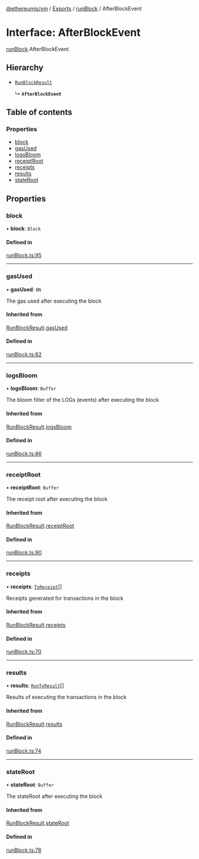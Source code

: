 [@ethereumjs/vm](../README.md) / [Exports](../modules.md) / [runBlock](../modules/runBlock.md) / AfterBlockEvent

# Interface: AfterBlockEvent

[runBlock](../modules/runBlock.md).AfterBlockEvent

## Hierarchy

- [`RunBlockResult`](runBlock.RunBlockResult.md)

  ↳ **`AfterBlockEvent`**

## Table of contents

### Properties

- [block](runBlock.AfterBlockEvent.md#block)
- [gasUsed](runBlock.AfterBlockEvent.md#gasused)
- [logsBloom](runBlock.AfterBlockEvent.md#logsbloom)
- [receiptRoot](runBlock.AfterBlockEvent.md#receiptroot)
- [receipts](runBlock.AfterBlockEvent.md#receipts)
- [results](runBlock.AfterBlockEvent.md#results)
- [stateRoot](runBlock.AfterBlockEvent.md#stateroot)

## Properties

### block

• **block**: `Block`

#### Defined in

[runBlock.ts:95](https://github.com/ethereumjs/ethereumjs-monorepo/blob/master/packages/vm/src/runBlock.ts#L95)

---

### gasUsed

• **gasUsed**: `BN`

The gas used after executing the block

#### Inherited from

[RunBlockResult](runBlock.RunBlockResult.md).[gasUsed](runBlock.RunBlockResult.md#gasused)

#### Defined in

[runBlock.ts:82](https://github.com/ethereumjs/ethereumjs-monorepo/blob/master/packages/vm/src/runBlock.ts#L82)

---

### logsBloom

• **logsBloom**: `Buffer`

The bloom filter of the LOGs (events) after executing the block

#### Inherited from

[RunBlockResult](runBlock.RunBlockResult.md).[logsBloom](runBlock.RunBlockResult.md#logsbloom)

#### Defined in

[runBlock.ts:86](https://github.com/ethereumjs/ethereumjs-monorepo/blob/master/packages/vm/src/runBlock.ts#L86)

---

### receiptRoot

• **receiptRoot**: `Buffer`

The receipt root after executing the block

#### Inherited from

[RunBlockResult](runBlock.RunBlockResult.md).[receiptRoot](runBlock.RunBlockResult.md#receiptroot)

#### Defined in

[runBlock.ts:90](https://github.com/ethereumjs/ethereumjs-monorepo/blob/master/packages/vm/src/runBlock.ts#L90)

---

### receipts

• **receipts**: [`TxReceipt`](../modules/types.md#txreceipt)[]

Receipts generated for transactions in the block

#### Inherited from

[RunBlockResult](runBlock.RunBlockResult.md).[receipts](runBlock.RunBlockResult.md#receipts)

#### Defined in

[runBlock.ts:70](https://github.com/ethereumjs/ethereumjs-monorepo/blob/master/packages/vm/src/runBlock.ts#L70)

---

### results

• **results**: [`RunTxResult`](runTx.RunTxResult.md)[]

Results of executing the transactions in the block

#### Inherited from

[RunBlockResult](runBlock.RunBlockResult.md).[results](runBlock.RunBlockResult.md#results)

#### Defined in

[runBlock.ts:74](https://github.com/ethereumjs/ethereumjs-monorepo/blob/master/packages/vm/src/runBlock.ts#L74)

---

### stateRoot

• **stateRoot**: `Buffer`

The stateRoot after executing the block

#### Inherited from

[RunBlockResult](runBlock.RunBlockResult.md).[stateRoot](runBlock.RunBlockResult.md#stateroot)

#### Defined in

[runBlock.ts:78](https://github.com/ethereumjs/ethereumjs-monorepo/blob/master/packages/vm/src/runBlock.ts#L78)
